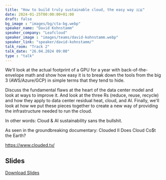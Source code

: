 ```yaml
---
title: "How to build truly sustainable cloud, the easy way 🇬🇧"
date: 2024-01-25T00:00:00+01:00
draft: false
bg_image : "images/bg/cta-bg.webp"
speaker_name: "David Kohnstamm"
speaker_company: "Leafcloud"
speaker_image : "images/teams/david-kohnstamm.webp"
speaker_link: "speaker/david-kohnstamm/"
talk_room: "Track 2"
talk_date: "26.04.2024 09:00"
type : "talk"
---
```


We'll look at the actual footprint of a GPU for a year with back-of-the-envelope math and show how
easy it is to break down the tools from the big 3 (AWS/Azure/GCP) in simple terms that they tend to
hide. 

Discuss the fundamental flaws at the heart of the data center model and look at ways to improve
it. And look at the three Rs (reduce, reuse, recycle) and how they apply to data center residual heat,
cloud, and AI. Finally, we'll look at how we put these pieces together to create a new way of providing
the infrastructure needed to run the cloud.

In other words: Cloud & AI sustainability sans the bullshit.

As seen in the groundbreaking documentary: Clouded II Does Cloud Co$t the Earth?

https://www.clouded.tv/

## Slides

[<i class='tf-ion-android-download'></i> Download Slides](/files/slides/David-Kohnstamm-simplifying-waste-heat-utilization-in-cloud-computing.pdf)